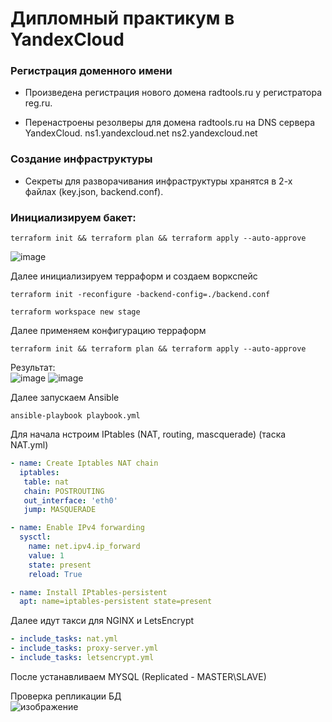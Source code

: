 # Дипломный практикум в YandexCloud

### Регистрация доменного имени

   - Произведена регистрация нового домена radtools.ru у регистратора reg.ru.

   - Перенастроены резолверы для домена radtools.ru на DNS сервера YandexCloud.
      ns1.yandexcloud.net
      ns2.yandexcloud.net

### Создание инфраструктуры

   - Секреты для разворачивания инфраструктуры хранятся в 2-х файлах (key.json, backend.conf).

### Инициализируем бакет: 

```
terraform init && terraform plan && terraform apply --auto-approve
```

![image](https://user-images.githubusercontent.com/93760545/190083980-c8c57590-c4b7-4a8d-9f44-6501fd79731f.png)

Далее инициализируем терраформ и создаем воркспейс
```
terraform init -reconfigure -backend-config=./backend.conf

terraform workspace new stage
```
Далее применяем конфигурацию терраформ  
```
terraform init && terraform plan && terraform apply --auto-approve
```
Результат:  
![image](https://user-images.githubusercontent.com/93760545/192260480-9c5404f2-4aec-4764-b33e-501142ab9b84.png)
![image](https://user-images.githubusercontent.com/93760545/192260591-2060475f-86d2-4c06-93a1-4ee57a0d6c4c.png)

Далее запускаем Ansible

```
ansible-playbook playbook.yml
```

Для начала нстроим IPtables (NAT, routing, mascquerade) (таска NAT.yml)

```YAML
- name: Create Iptables NAT chain
  iptables:
   table: nat
   chain: POSTROUTING
   out_interface: 'eth0'
   jump: MASQUERADE

- name: Enable IPv4 forwarding
  sysctl:
    name: net.ipv4.ip_forward
    value: 1
    state: present
    reload: True

- name: Install IPtables-persistent
  apt: name=iptables-persistent state=present
```
Далее идут такси для NGINX и LetsEncrypt
```YAML
- include_tasks: nat.yml
- include_tasks: proxy-server.yml
- include_tasks: letsencrypt.yml
```
После устанавливаем MYSQL (Replicated - MASTER\SLAVE)  

Проверка репликации БД   
![изображение](https://user-images.githubusercontent.com/93760545/192254061-7dcef200-a1af-43d4-9fd4-c1aa4d73b316.png)


